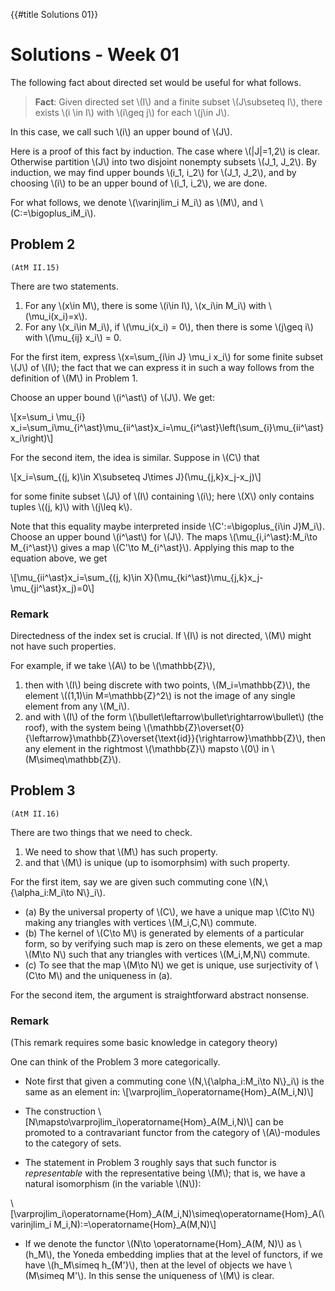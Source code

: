 {{#title Solutions 01}}

# Solutions - Week 01

The following fact about directed set would be useful for what follows.

> **Fact**: Given directed set \\(I\\) and a finite subset \\(J\subseteq I\\), there exists \\(i \in I\\) with \\(i\geq j\\) for each \\(j\in J\\).

In this case, we call such \\(i\\) an upper bound of \\(J\\).

Here is a proof of this fact by induction. The case where \\(|J|=1,2\\) is clear. Otherwise partition \\(J\\) into two disjoint nonempty subsets \\(J_1, J_2\\). By induction, we may find upper bounds \\(i\_1, i\_2\\) for \\(J_1, J_2\\), and by choosing \\(i\\) to be an upper bound of \\(i\_1, i\_2\\), we are done.


For what follows, we denote \\(\varinjlim\_i M_i\\) as \\(M\\), and \\(C:=\bigoplus\_iM\_i\\).

## Problem 2

`(AtM II.15)`

There are two statements.

1. For any \\(x\in M\\), there is some \\(i\in I\\), \\(x\_i\in M\_i\\) with \\(\mu\_i(x\_i)=x\\).
2. For any \\(x\_i\in M\_i\\), if \\(\mu\_i(x\_i) = 0\\), then there is some \\(j\geq i\\) with \\(\mu\_{ij} x\_i\\) = 0.

For the first item, express \\(x=\sum\_{i\in J} \mu\_i x\_i\\) for some finite subset \\(J\\) of \\(I\\); the fact that we can express it in such a way follows from the definition of \\(M\\) in Problem 1.

Choose an upper bound \\(i\^\ast\\) of \\(J\\). We get:

\\[x=\sum\_i \mu\_{i} x\_i=\sum\_i\mu\_{i\^\ast}\mu\_{ii\^\ast}x\_i=\mu\_{i\^\ast}\left(\sum\_{i}\mu\_{ii\^\ast}x\_i\right)\\]

For the second item, the idea is similar. Suppose in \\(C\\) that

\\[x\_i=\sum\_{(j, k)\in X\subseteq J\times J}(\mu\_{j,k}x\_j-x\_j)\\]

for some finite subset \\(J\\) of \\(I\\) containing \\(i\\); here \\(X\\) only contains tuples \\((j, k)\\) with \\(j\leq k\\).

Note that this equality maybe interpreted inside \\(C':=\bigoplus\_{i\in J}M\_i\\). Choose an upper bound \\(i\^\ast\\) for \\(J\\). The maps \\(\mu\_{i,i\^\ast}:M\_i\to M\_{i\^\ast}\\) gives a map \\(C'\to M\_{i\^\ast}\\). Applying this map to the equation above, we get

\\[\mu\_{ii\^\ast}x\_i=\sum\_{(j, k)\in X}(\mu\_{ki\^\ast}\mu\_{j,k}x\_j-\mu\_{ji\^\ast}x\_j)=0\\]


### Remark

Directedness of the index set is crucial. If \\(I\\) is not directed, \\(M\\) might not have such properties.

For example, if we take \\(A\\) to be \\(\mathbb{Z}\\),
1. then with \\(I\\) being discrete with two points, \\(M\_i=\mathbb{Z}\\), the element \\((1,1)\in M=\mathbb{Z}\^2\\) is not the image of any single element from any \\(M\_i\\).
2. and with \\(I\\) of the form \\(\bullet\leftarrow\bullet\rightarrow\bullet\\) (the roof), with the system being \\(\mathbb{Z}\overset{0}{\leftarrow}\mathbb{Z}\overset{\text{id}}{\rightarrow}\mathbb{Z}\\), then any element in the rightmost \\(\mathbb{Z}\\) mapsto \\(0\\) in \\(M\simeq\mathbb{Z}\\).

## Problem 3

`(AtM II.16)`

There are two things that we need to check.

1. We need to show that \\(M\\) has such property.
2. and that \\(M\\) is unique (up to isomorphsim) with such property.

For the first item, say we are given such commuting cone \\(N,\\{\alpha\_i:M\_i\to N\\}\_i\\).
* (a) By the universal property of \\(C\\), we have a unique map \\(C\to N\\) making any triangles with vertices \\(M\_i,C,N\\) commute.
* (b) The kernel of \\(C\to M\\) is generated by elements of a particular form, so by verifying such map is zero on these elements, we get a map \\(M\to N\\) such that any triangles with vertices \\(M\_i,M,N\\) commute.
* (c) To see that the map \\(M\to N\\) we get is unique, use surjectivity of \\(C\to M\\) and the uniqueness in (a).

For the second item, the argument is straightforward abstract nonsense.

### Remark

(This remark requires some basic knowledge in category theory)

One can think of the Problem 3 more categorically.

* Note first that given a commuting cone \\(N,\\{\alpha\_i:M\_i\to N\\}\_i\\) is the same as an element in: \\[\varprojlim\_i\operatorname{Hom}\_A(M\_i,N)\\]

* The construction \\[N\mapsto\varprojlim\_i\operatorname{Hom}\_A(M\_i,N)\\] can be promoted to a contravariant functor from the category of \\(A\\)-modules to the category of sets.

* The statement in Problem 3 roughly says that such functor is *representable* with the representative being \\(M\\); that is, we have a natural isomorphism (in the variable \\(N\\)):

\\[\varprojlim\_i\operatorname{Hom}\_A(M\_i,N)\simeq\operatorname{Hom}\_A(\varinjlim\_i M\_i,N):=\operatorname{Hom}\_A(M,N)\\]

* If we denote the functor \\(N\to \operatorname{Hom}\_A(M, N)\\) as \\(h\_M\\), the Yoneda embedding implies that at the level of functors, if we have \\(h\_M\simeq h\_{M'}\\), then at the level of objects we have \\(M\simeq M'\\). In this sense the uniqueness of \\(M\\) is clear.